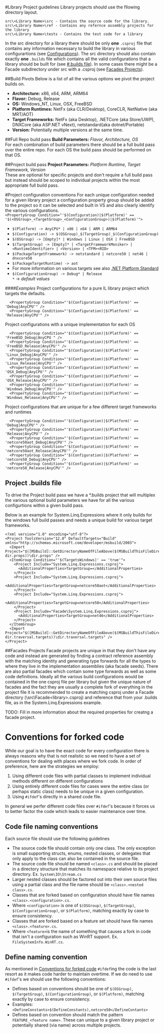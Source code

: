 #Library Project guidelines
Library projects should use the fllowing directory layout.
```
src\<Library Name>\src - Contains the source code for the library. 
src\<Library Name>\ref - Contains any refernce assembly projects for the library
src\<Library Name>\tests - Contains the test code for a library
```
In the src directory for a library there should be only **one** `.csproj` file that contains any information necessary to build the library in various configurartions (see [Configurations](#project-configuration-conventions)). The src directory should also contain exactly **one** `.builds` file which contains all the valid configurations that a library should be built for (see [#.builds file](#project-builds-file)). In some cases there might be a Facade subdirectory under src with a .csproj (see [Facades Projects](#facades-projects)). 


##Build Pivots
Below is a list of all the various options we pivot the project builds on.

- **Architecture:** x86, x64, ARM, ARM64
- **Flavor:** Debug, Release
- **OS:** Windows_NT, Linux, OSX, FreeBSD
- **Platform Runtimes:** NetFx (aka CLR/Desktop), CoreCLR, NetNative (aka MRT/AOT)
- **Target Frameworks:** NetFx (aka Desktop), .NETCore (aka Store/UWP), DNXCore (aka ASP.NET vNext), netstandard(aka dotnet/Portable)
- **Version:** Potentially multiple versions at the same time.

##Full Repo build pass
**Build Parameters:** *Flavor, Architecture, OS*<BR/>
For each combination of build parameters there should be a full build pass over the entire repo. For each OS the build pass should be performed on that OS.

##Project build pass
**Project Parameters:** *Platform Runtime, Target Framework, Version*<BR/>
These are optional for specific projects and don't require a full build pass but instead should be scoped to individual projects within the most appropriate full build pass.

#Project configuration conventions
For each unique configuration needed for a given library project a configuration property group should be added to the project so it can be selected and built in VS and also clearly identify the various configurations.<BR/>
`<PropertyGroup Condition="'$(Configuration)|$(Platform)' == '$(<OSGroup>_<TargetGroup>_<ConfigurationGroup>)|$(Platform)'">`

- `$(Platform) -> AnyCPU* | x86 | x64 | ARM | ARM64`
- `$(Configuration) -> $(OSGroup)_$(TargetGroup)_$(ConfigurationGroup)`
- `$(OSGroup) -> [Empty]* | Windows | Linux | OSX | FreeBSD`
- `$(TargetGroup) -> [Empty]* | <TargetFrameworkMoniker> | <RuntimeIdentifier> | <Version> | <TFM><RID>`
 - `$(PackageTargetFramework) -> netstandard | netcore50 | net46 | dnxcore50`
 - `$(PackageTargetRuntime) -> aot`
 - For more information on various targets see also [.NET Platform Standard](https://github.com/dotnet/corefx/blob/master/Documentation/project-docs/standard-platform.md)
- `$(ConfigurationGroup) -> Debug* | Release`
<BR/>`*` -> *default values*

####*Examples*
Project configurations for a pure IL library project which targets the defaults.
```
  <PropertyGroup Condition="'$(Configuration)|$(Platform)' == 'Debug|AnyCPU'" />
  <PropertyGroup Condition="'$(Configuration)|$(Platform)' == 'Release|AnyCPU'" />
```
Project configurations with a unique implementation for each OS
```
  <PropertyGroup Condition="'$(Configuration)|$(Platform)' == 'FreeBSD_Debug|AnyCPU " />
  <PropertyGroup Condition="'$(Configuration)|$(Platform)' == 'FreeBSD_Release|AnyCPU'" />
  <PropertyGroup Condition="'$(Configuration)|$(Platform)' == 'Linux_Debug|AnyCPU'" />
  <PropertyGroup Condition="'$(Configuration)|$(Platform)' == 'Linux_Release|AnyCPU'" />
  <PropertyGroup Condition="'$(Configuration)|$(Platform)' == 'OSX_Debug|AnyCPU'" />
  <PropertyGroup Condition="'$(Configuration)|$(Platform)' == 'OSX_Release|AnyCPU'" />
  <PropertyGroup Condition="'$(Configuration)|$(Platform)' == 'Windows_Debug|AnyCPU'" />
  <PropertyGroup Condition="'$(Configuration)|$(Platform)' == 'Windows_Release|AnyCPU'" />
```
Project configurations that are unique for a few different target frameworks and runtimes
```
  <PropertyGroup Condition="'$(Configuration)|$(Platform)' == 'Debug|AnyCPU'" />
  <PropertyGroup Condition="'$(Configuration)|$(Platform)' == 'Release|AnyCPU'" />
  <PropertyGroup Condition="'$(Configuration)|$(Platform)' == 'netcore50aot_Debug|AnyCPU'" />
  <PropertyGroup Condition="'$(Configuration)|$(Platform)' == 'netcore50aot_Release|AnyCPU'" />
  <PropertyGroup Condition="'$(Configuration)|$(Platform)' == 'netcore50_Debug|AnyCPU'" />
  <PropertyGroup Condition="'$(Configuration)|$(Platform)' == 'netcore50_Release|AnyCPU'" />
```
## Project .builds file
To drive the Project build pass we have a *.builds project that will multiplex the various optional build parameters we have for all the various configurtions within a given build pass.

Below is an example for System.Linq.Expressions where it only builds for the windows full build passes and needs a unique build for various target frameworks.
```
<?xml version="1.0" encoding="utf-8"?>
<Project ToolsVersion="12.0" DefaultTargets="Build" xmlns="http://schemas.microsoft.com/developer/msbuild/2003">
  <Import Project="$([MSBuild]::GetDirectoryNameOfFileAbove($(MSBuildThisFileDirectory), dir.props))\dir.props" />
  <ItemGroup Condition="'$(TargetsWindows)' == 'true'">
    <Project Include="System.Linq.Expressions.csproj">
      <AdditionalProperties>TargetGroup=</AdditionalProperties> 
    </Project>
    <Project Include="System.Linq.Expressions.csproj">
      <AdditionalProperties>TargetGroup=netcore50aot</AdditionalProperties>
    </Project>
    <Project Include="System.Linq.Expressions.csproj">
      <AdditionalProperties>TargetGroup=netcore50</AdditionalProperties> 
    </Project>
    <Project Include="Facade\System.Linq.Expressions.csproj">
      <AdditionalProperties>TargetGroup=net46</AdditionalProperties>
    </Project>
  </ItemGroup>
  <Import Project="$([MSBuild]::GetDirectoryNameOfFileAbove($(MSBuildThisFileDirectory), dir.traversal.targets))\dir.traversal.targets" />
</Project>
```
##Facades Projects
Facade projects are unique in that they don't have any code and instead are generated by finding a contract reference assembly with the matching identity and generating type forwards for all the types to where they live in the implementation assemblies (aka facade seeds). There are also partial facades which contain some type forwards as well as some code definitions. Ideally all the various build configurations would be contained in the one csproj file per library but given the unique nature of facades and the fact they are usually a complete fork of everything in the project file it is recommended to create a matching csproj under a Facade directory (<library>\src\Facade\<library>.csproj) and reference that from your .builds file, as in the System.Linq.Expressions example.

TODO: Fill in more information about the required properties for creatng a facade project.

# Conventions for forked code
While our goal is to have the exact code for every configuration there is always reasons why that is not realistic so we need to have a set of conventions for dealing with places where we fork code. In order of preference, here are the strategies we employ:

1. Using different code files with partial classes to implement individual methods different on different configurations
2. Using entirely different code files for cases were the entire class (or perhaps static class) needs to be unique in a given configuration.
3. Using `#ifdef`'s directly in a shared code file.

In general we perfer different code files over `#ifdef`'s because it forces us to better factor the code which leads to easier maintenance over time. 

## Code file naming conventions
Each source file should use the following guidelines
- The source code file should contain only one class. The only exception is small supporting structs, enums, nested classes, or delegates that only apply to the class can also be contained in the source file. 
- The source code file should be named `<class>.cs` and should be placed in a directory structure that matches its namespace relative to its project directory. Ex. `System\IO\Stream.cs` 
- Larger nested classes should be factored out into their own source files using a partial class and the file name should be `<class>.<nested class>.cs`.
- Classes that are forked based on configuration should have file names `<class>.<configuration>.cs`. 
 - Where `<configuration>` is one of `$(OSGroup)`, `$(TargetGroup)`, `$(ConfigurationGroup)`, or `$(Platform)`, matching exactly by case to ensure consistency.
- Classes that are forked based on a feature set should have file names `<class>.<feature>.cs`.
 - Where `<feature>`is the name of something that causes a fork in code that isn't a configuration such as WinRT support. Ex. `FileSystemInfo.WinRT.cs`.
 
## Define naming convention
As mentioned in [Conventions for forked code](conventions-for-forked-code) `#ifdef`ing the code is the last resort as it makes code harder to maintain overtime. If we do need to use `#ifdef`'s we should use the following conventions:
- Defines based on conventions should be one of `$(OSGroup)`, `$(TargetGroup)`, `$(ConfigurationGroup)`, or `$(Platform)`, matching exactly by case to ensure consistency. 
 - Examples: `<DefineConstants>$(DefineConstants),netcore50</DefineContants>`
- Defines based on convention should match the pattern `FEATURE_<feature name>`. These can unique to a given library project or potentially shared (via name) across multiple projects.
